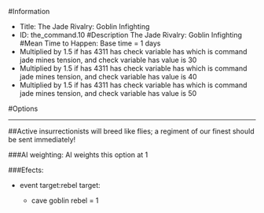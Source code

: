 #Information
 - Title: The Jade Rivalry: Goblin Infighting
 - ID: the_command.10
#Description
The Jade Rivalry: Goblin Infighting
#Mean Time to Happen:
Base time = 1 days
 - Multiplied by 1.5 if has 4311 has check variable has which is command jade mines tension, and check variable has value is 30
 - Multiplied by 1.5 if has 4311 has check variable has which is command jade mines tension, and check variable has value is 40
 - Multiplied by 1.5 if has 4311 has check variable has which is command jade mines tension, and check variable has value is 50

#Options

___
##Active insurrectionists will breed like flies; a regiment of our finest should be sent immediately!

###AI weighting:
AI weights this option at 1


###Efects:<ul><li>event target:rebel target:</li><ul><li>cave goblin rebel = 1</li></ul></ul>
